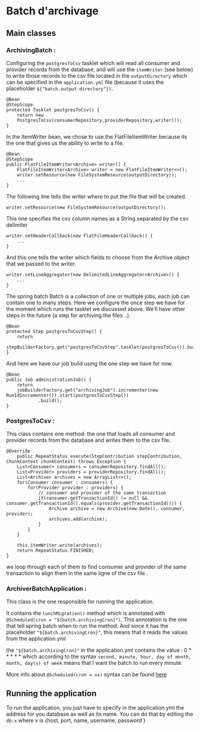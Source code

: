 # Batch d'archivage

## Main classes

### ArchivingBatch : 

Configuring the `postgresToCsv` tasklet which will read all consumer and provider records from the database, and will use the `itemWriter` (see below) to write those records to the csv file located in the `outputDirectory` which can be specified in the `application.yml` file (because it uses the placeholder `${"batch.output-directory"})`.

```
@Bean
@StepScope
protected Tasklet postgresToCsv() {
    return new 
    PostgresToCsv(consumerRepository,providerRepository,writer());
}
```

In the ItemWriter bean, we chose to use the FlatFileItemWriter because its the one that gives us the ability to write to a file.

```
@Bean
@StepScope
public FlatFileItemWriter<Archive> writer() {
    FlatFileItemWriter<Archive> writer = new FlatFileItemWriter<>();
    writer.setResource(new FileSystemResource(outputDirectory));
    ...
}
```

The following line tells the writer where to put the file that will be created.

```
writer.setResource(new FileSystemResource(outputDirectory));
```


This one specifies the csv column names as a String separated by the csv delimiter
```
writer.setHeaderCallback(new FlatFileHeaderCallback() {
    ...
}
```


And this one tells the writer which fields to choose from the Archive object that we passed to the writer.
```
writer.setLineAggregator(new DelimitedLineAggregator<Archive>() {
    ...
}
```


The spring batch Batch is a collection of one or multiple jobs, each job can contain one to many steps.
Here we configure the once step we have for the moment which runs the tasklet we discussed above. We'll have other steps in the future (a step for archiving the files ..).

```
@Bean
protected Step postgresToCsvStep() {
    return 
    stepBuilderFactory.get("postgresToCsvStep".tasklet(postgresToCsv()).build();
}
```

And here we have our job build using the one step we have for now.

```
@Bean
public Job administrationJob() {
    return 
    jobBuilderFactory.get("archivingJob").incrementer(new RunIdIncrementer()).start(postgresToCsvStep())
            .build();
}
```


### PostgresToCsv :

This class contains one method: the one that loads all consumer and provider records from the database and writes them to the csv file.

```
@Override
	public RepeatStatus execute(StepContribution stepContribution, ChunkContext chunkContext) throws Exception {
    List<Consumer> consumers = consumerRepository.findAll();
    List<Provider> providers = providerRepository.findAll();
    List<Archive> archives = new ArrayList<>();
    for(Consumer consumer : consumers) {
        for(Provider provider : providers) {
            // consumer and provider of the same transaction
            if(consumer.getTransactionId() != null && consumer.getTransactionId().equals(provider.getTransactionId())) {
                Archive archive = new Archive(new Date(), consumer, provider);
                archives.add(archive);
            }
        }
    }
    
    this.itemWriter.write(archives);
    return RepeatStatus.FINISHED;
}
```

we loop through each of them to find consumer and provider of the same transaction to align them in the same ligne of the csv file .


### ArchiverBatchApplication :

This class is the one responsible for running the application.

It contains the `lunchMigration()` method which is annotated with `@Scheduled(cron = "${batch.archivingCron}")`. This annotation is the one that tell spring batch when to run the method. And since it has the placeholder `"${batch.archivingCron}"`, this means that it reads the values from the application.yml

the  `"${batch.archivingCron}"` in the application.yml contains the value : 0 * * * * * which according to the syntax `second, minute, hour, day of month, month, day(s) of week` means that I want the batch to run every minute.

More info about `@Scheduled(cron = xx)` syntax can be found [here](https://stackoverflow.com/questions/26147044/spring-cron-expression-for-every-day-101am) 


## Running the application

To run the application, you just have to specify in the application.yml the address for you database as well as its name. You can do that by editing the `db:x` where x is {host, port, name, username, password }
